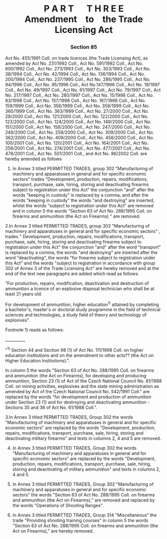 # <a name="part_3"></a><p align="center">P A R T &emsp; T H R E E<br /> Amendment &ensp; to &ensp; the Trade Licensing Act</p>

### <a name="section_85"></a><p align="center">Section 85</p>

Act No. 455/1991 Coll. on trade licences (the Trade Licensing Act), as amended by Act No. 231/1992 Coll., Act No. 591/1992 Coll., Act No. 600/1992 Coll., Act No. 273/1993 Coll., Act No. 303/1993 Coll., Act No. 38/1994 Coll., Act No. 42/1994 Coll., Act No. 136/1994 Coll., Act No. 200/1994 Coll., Act No. 237/1995 Coll., Act No. 286/1995 Coll., Act No. 94/1996 Coll., Act No. 95/1996 Coll., Act No.147/1996 Coll., Act No. 19/1997 Coll., Act No. 49/1997 Coll., Act No. 61/1997 Coll., Act No. 79/1997 Coll., Act No. 217/1997 Coll., Act No. 280/1997 Coll., Act No. 15/1998 Coll., Act No. 83/1998 Coll., Act No. 157/1998 Coll., Act No. 167/1998 Coll., Act No. 159/1999 Coll., Act No. 356/1999 Coll., Act No. 358/1999 Coll., Act No. 360/1999 Coll., Act No. 363/1999 Coll., Act No. 27/2000 Coll., Act No. 29/2000 Coll., Act No. 121/2000 Coll., Act No. 122/2000 Coll., Act No. 123/2000 Coll., Act No. 124/2000 Coll., Act No. 149/2000 Coll., Act No. 151/2000 Coll., Act No. 158/2000 Coll., Act No. 247/2000 Coll., Act No. 249/2000 Coll., Act No. 258/2000 Coll., Act No. 309/2000 Coll., Act No. 362/2000 Coll., Act No. 409/2000 Coll., Act No. 458/2000 Coll., Act No. 100/2001 Coll., Act No. 120/2001 Coll., Act No. 164/2001 Coll., Act No. 256/2001 Coll., Act No. 274/2001 Coll., Act No. 477/2001 Coll., Act No. 478/2001 Coll., Act No. 501/2001 Coll., and Act No. 86/2002 Coll. are hereby amended as follows

1. In Annex 3 titled PERMITTED TRADES, group 302 &quot;Manufacturing of machinery and apparatuses in general and for specific economic sectors&quot; trades &quot;Development, production, repairs, modifications, transport, purchase, sale, hiring, storing and deactivating firearms subject to registration under this Act&quot; the conjunction &quot;and&quot; after the words &quot;keeping in custody&quot; is replaced by a comma, and after the words &quot;keeping in custody&quot; the words &quot;and destroying&quot; are inserted, whilst the words &quot;subject to registration under this Act&quot; are removed and in column 5 the words &quot;Section 63 of Act No. 288/1995 Coll. on firearms and ammunition (the Act on Firearms) &quot; are removed.

2.In Annex 3 titled PERMITTED TRADES, group 302 &quot;Manufacturing of machinery and apparatuses in general and for specific economic sectors&quot; , trades &quot; Development, production, repairs, modifications, transport, purchase, sale, hiring, storing and deactivating firearms subject to registration under this Act&quot; the conjunction &quot;and&quot; after the word &quot;transport&quot; is replaced by a comma, the words &quot;and destroying&quot; are inserted after the word &quot;deactivating&quot;, the words &quot;for firearms subject to registration under this Act&quot; and the words &quot;subject to registration in accordance with group 302 of Annex 3 of the Trade Licensing Act&quot; are hereby removed and at the end of the text new paragraphs are added which read as follows:

&quot;For production, repairs, modification, deactivation and destruction of ammunition a licence of an explosive disposal technician who shall be at least 21 years old.

For development of ammunition, higher education<sup>1)</sup> attained by completing a bachelor's, master's or doctoral study programme in the field of technical sciences and technologies, a study field of theory and technology of explosives&quot;.



Footnote 1) reads as follows:

\_\_\_\_\_\_\_\_\_\_

&quot;<sup>1)</sup> Section 44 and Section 98 (1) of Act No. 111/1998 Coll. on higher education institutions and on the amendment to other acts?? (the Act on Higher Education Institutions).&quot;.

In column 5 the words &quot;Section 63 of Act No. 288/1995 Coll. on firearms and ammunition (the Act on Firearms), for developing and producing ammunition, Section 23 (1) of Act of the Czech National Council No. 61/1988 Coll. on mining activities, explosives and the state mining administration as amended by Act of the Czech National Council No. 542/1991 Coll.&quot; are replaced by the words &quot;for development and production of ammunition under Section 23 (1) and for destroying and deactivating ammunition - Sections 35 and 36 of Act No. 61/1988 Coll.&quot;.

3.In Annex 3 titled PERMITTED TRADES, Group 302 the words &quot;Manufacturing of machinery and apparatuses in general and for specific economic sectors&quot; are replaced by the words &quot;Development, production, repairs, modifications, transport, purchase, sale, hiring, storing and deactivating military firearms&quot; and texts in columns 2, 4 and 5 are removed.

4. In Annex 3 titled PERMITTED TRADES, Group 302 the words &quot;Manufacturing of machinery and apparatuses in general and for specific economic sectors&quot; are replaced by the words &quot;Development, production, repairs, modifications, transport, purchase, sale, hiring, storing and deactivating of military ammunition&quot; and texts in columns 2, 4 and 5.

5. In Annex 3 titled PERMITTED TRADES, Group 302 &quot;Manufacturing of machinery and apparatuses in general and for specific economic sectors&quot; the words &quot;Section 63 of Act No. 288/1995 Coll. on firearms and ammunition (the Act on Firearms),&quot; are removed and replaced by the words &quot;Operations of Shooting Ranges&quot;.

6. In Annex 3 titled PERMITTED TRADES, Group 314 &quot;Miscellaneous&quot; the trade &quot;Providing shooting training courses&quot; in column 5 the words &quot;Section 63 of Act No. 288/1995 Coll. on firearms and ammunition (the Act on Firearms),&quot; are hereby removed.
